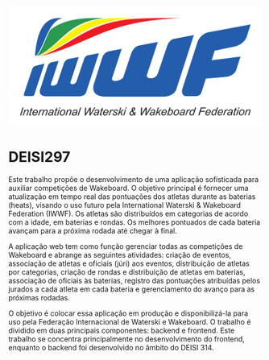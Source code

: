 ![Screenshot](public/images/iwwf.png)
# DEISI297

Este trabalho propõe o desenvolvimento de uma aplicação sofisticada para
auxiliar competições de Wakeboard. O objetivo principal é fornecer uma 
atualização em tempo real das pontuações dos atletas durante as baterias (heats),
visando o uso futuro pela International Waterski & Wakeboard Federation (IWWF). 
Os atletas são distribuídos em categorias de acordo com a idade, em baterias e rondas. 
Os melhores pontuados de cada bateria avançam para a próxima rodada até chegar à final.

A aplicação web tem como função gerenciar todas as competições de Wakeboard e abrange as
seguintes atividades: criação de eventos, associação de atletas e oficiais (júri) aos eventos,
distribuição de atletas por categorias, criação de rondas e distribuição de atletas em baterias,
associação de oficiais às baterias, registro das pontuações atribuídas pelos jurados a cada atleta
em cada bateria e gerenciamento do avanço para as próximas rodadas.

O objetivo é colocar essa aplicação em produção e disponibilizá-la para uso pela Federação Internacional
de Waterski e Wakeboard. O trabalho é dividido em duas principais componentes: backend e frontend.
Este trabalho se concentra principalmente no desenvolvimento do frontend, enquanto o backend foi desenvolvido
no âmbito do DEISI 314.